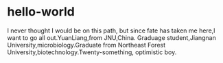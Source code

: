 # hello-world
I never thought I would be on this path, but since fate has taken me here,I want to go all out.YuanLiang,from JNU,China.
Graduage student,Jiangnan University,microbiology.Graduate from Northeast Forest University,biotechnology.Twenty-something, optimistic boy.
